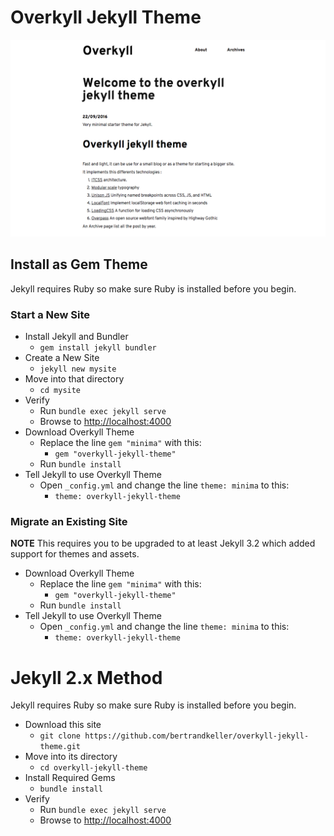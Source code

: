 # Overkyll Jekyll Theme

![Screenshot of Overkyll](screenshot.png)

## Install as Gem Theme

Jekyll requires Ruby so make sure Ruby is installed before you begin.

### Start a New Site
- Install Jekyll and Bundler
  - `gem install jekyll bundler`
- Create a New Site
  - `jekyll new mysite`
- Move into that directory
  - `cd mysite`
- Verify
  - Run `bundle exec jekyll serve`
  - Browse to [http://localhost:4000](http://localhost:4000)
- Download Overkyll Theme
  - Replace the line `gem "minima"` with this:
    - `gem "overkyll-jekyll-theme"`
  - Run `bundle install`
- Tell Jekyll to use Overkyll Theme
  - Open `_config.yml` and change the line `theme: minima` to this:
    - `theme: overkyll-jekyll-theme`


### Migrate an Existing Site
**NOTE** This requires you to be upgraded to at least Jekyll 3.2 which added support for themes and assets.

- Download Overkyll Theme
  - Replace the line `gem "minima"` with this:
    - `gem "overkyll-jekyll-theme"`
  - Run `bundle install`
- Tell Jekyll to use Overkyll Theme
  - Open `_config.yml` and change the line `theme: minima` to this:
    - `theme: overkyll-jekyll-theme`

# Jekyll 2.x Method
Jekyll requires Ruby so make sure Ruby is installed before you begin.

- Download this site
  - `git clone https://github.com/bertrandkeller/overkyll-jekyll-theme.git`
- Move into its directory
  - `cd overkyll-jekyll-theme`
- Install Required Gems
  - `bundle install`
- Verify
  - Run `bundle exec jekyll serve`
  - Browse to [http://localhost:4000](http://localhost:4000)
